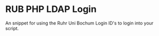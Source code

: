 RUB PHP LDAP Login
==================

An snippet for using the Ruhr Uni Bochum Login ID's to login into your script.